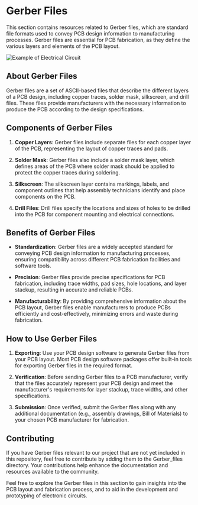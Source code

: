 # Gerber Files

This section contains resources related to Gerber files, which are standard file formats used to convey PCB design information to manufacturing processes. Gerber files are essential for PCB fabrication, as they define the various layers and elements of the PCB layout.

<image src="https://www.raypcb.com/wp-content/uploads/2021/03/c4ca4238a0b9238-4-12.png" alt="Example of Electrical Circuit">

## About Gerber Files

Gerber files are a set of ASCII-based files that describe the different layers of a PCB design, including copper traces, solder mask, silkscreen, and drill files. These files provide manufacturers with the necessary information to produce the PCB according to the design specifications.

## Components of Gerber Files

1. **Copper Layers**: Gerber files include separate files for each copper layer of the PCB, representing the layout of copper traces and pads.

2. **Solder Mask**: Gerber files also include a solder mask layer, which defines areas of the PCB where solder mask should be applied to protect the copper traces during soldering.

3. **Silkscreen**: The silkscreen layer contains markings, labels, and component outlines that help assembly technicians identify and place components on the PCB.

4. **Drill Files**: Drill files specify the locations and sizes of holes to be drilled into the PCB for component mounting and electrical connections.

## Benefits of Gerber Files

- **Standardization**: Gerber files are a widely accepted standard for conveying PCB design information to manufacturing processes, ensuring compatibility across different PCB fabrication facilities and software tools.

- **Precision**: Gerber files provide precise specifications for PCB fabrication, including trace widths, pad sizes, hole locations, and layer stackup, resulting in accurate and reliable PCBs.

- **Manufacturability**: By providing comprehensive information about the PCB layout, Gerber files enable manufacturers to produce PCBs efficiently and cost-effectively, minimizing errors and waste during fabrication.

## How to Use Gerber Files

1. **Exporting**: Use your PCB design software to generate Gerber files from your PCB layout. Most PCB design software packages offer built-in tools for exporting Gerber files in the required format.

2. **Verification**: Before sending Gerber files to a PCB manufacturer, verify that the files accurately represent your PCB design and meet the manufacturer's requirements for layer stackup, trace widths, and other specifications.

3. **Submission**: Once verified, submit the Gerber files along with any additional documentation (e.g., assembly drawings, Bill of Materials) to your chosen PCB manufacturer for fabrication.

## Contributing

If you have Gerber files relevant to our project that are not yet included in this repository, feel free to contribute by adding them to the Gerber_files directory. Your contributions help enhance the documentation and resources available to the community.

Feel free to explore the Gerber files in this section to gain insights into the PCB layout and fabrication process, and to aid in the development and prototyping of electronic circuits.
